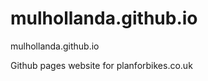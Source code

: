 mulhollanda.github.io
=====================

mulhollanda.github.io

Github pages website for planforbikes.co.uk
